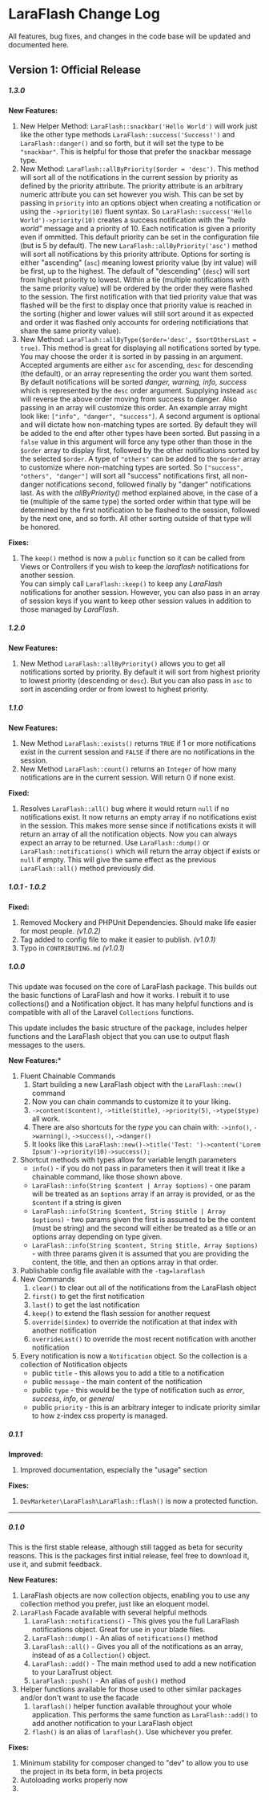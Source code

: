 # LaraFlash Change Log

All features, bug fixes, and changes in the code base will be updated and documented here.

## Version 1: Official Release

##### 1.3.0

**New Features:**

1. New Helper Method: `LaraFlash::snackbar('Hello World')` will work just like the other type methods `LaraFlash::success('Success!')` and `LaraFlash::danger()` and so forth, but it will set the type to be `"snackbar"`. This is helpful for those that prefer the snackbar message type.
1. New Method: `LaraFlash::allByPriority($order = 'desc')`. This method will sort all of the notifications in the current session by priority as defined by the priority attribute. The priority attribute is an arbitrary numeric attribute you can set however you wish. This can be set by passing in `priority` into an options object when creating a notification or using the `->priority(10)` fluent syntax. So `LaraFlash::success('Hello World')->priority(10)` creates a success notification with the _"hello world"_ message and a priority of 10. Each notification is given a priority even if ommitted. This default priority can be set in the configuration file (but is 5 by default). The new `LaraFlash::allByPriority('asc')` method will sort all notifications by this priority attribute. Options for sorting is either "ascending" (`asc`) meaning lowest priority value (by int value) will be first, up to the highest. The default of "descending" (`desc`) will sort from highest priority to lowest. Within a tie (multiple notifications with the same priority value) will be ordered by the order they were flashed to the session. The first notification with that tied priority value that was flashed will be the first to display once that priority value is reached in the sorting (higher and lower values will still sort around it as expected and order it was flashed only accounts for ordering notificiations that share the same priority value).
1. New Method: `LaraFlash::allByType($order='desc', $sortOthersLast = true)`. This method is great for displaying all notifications sorted by type. You may choose the order it is sorted in by passing in an argument. Accepted arguments are either `asc` for ascending, `desc` for descending (the default), or an array representing the order you want them sorted. By default notifications will be sorted _danger, warning, info, success_ which is represented by the `desc` order argument. Supplying instead `asc` will reverse the above order moving from success to danger. Also passing in an array will customize this order. An example array might look like: `["info", "danger", "success"]`. A second argument is optional and will dictate how non-matching types are sorted. By default they will be added to the end after other types have been sorted. But passing in a `false` value in this argument will force any type other than those in the `$order` array to display first, followed by the other notifications sorted by the selected `$order`. A type of `"others"` can be added to the `$order` array to customize where non-matching types are sorted. So `["success", "others", "danger"]` will sort all "success" notifications first, all non-danger notifications second, followed finally by "danger" notifications last. As with the _allByPriority()_ method explained above, in the case of a tie (multiple of the same type) the sorted order within that type will be determined by the first notification to be flashed to the session, followed by the next one, and so forth. All other sorting outside of that type will be honored.

**Fixes:**

1. The `keep()` method is now a `public` function so it can be called from Views or Controllers if you wish to keep the _laraflash_ notifications for another session.  
You can simply call `LaraFlash::keep()` to keep any _LaraFlash_ notifications for another session. However, you can also pass in an array of session keys if you want to keep other session values in addition to those managed by _LaraFlash_.

##### 1.2.0

**New Features:**

1. New Method `LaraFlash::allByPriority()` allows you to get all notifications sorted by priority. By default it will sort from highest priority to lowest priority (descending or `desc`). But you can also pass in `asc` to sort in ascending order or from lowest to highest priority.

##### 1.1.0

**New Features:**

1. New Method `LaraFlash::exists()` returns `TRUE` if 1 or more notifications exist in the current session and `FALSE` if there are no notifications in the session.
1. New Method `LaraFlash::count()` returns an `Integer` of how many notifications are in the current session. Will return 0 if none exist.

**Fixed:**

1. Resolves `LaraFlash::all()` bug where it would return `null` if no notifications exist. It now returns an empty array if no notifications exist in the session. This makes more sense since if notifications exists it will return an array of all the notification objects. Now you can always expect an array to be returned. Use `LaraFlash::dump()` or `LaraFlash::notifications()` which will return the array object if exists or `null` if empty. This will give the same effect as the previous `LaraFlash::all()` method previously did.

##### 1.0.1 - 1.0.2

**Fixed:**

1. Removed Mockery and PHPUnit Dependencies. Should make life easier for most people.  _(v1.0.2)_
1. Tag added to config file to make it easier to publish. _(v1.0.1)_
1. Typo in `CONTRIBUTING.md` _(v1.0.1)_


##### 1.0.0

This update was focused on the core of LaraFlash package. This builds out the basic functions of LaraFlash and how it works. I rebuilt it to use collections() and a Notification object. It has many helpful functions and is compatible with all of the Laravel `Collections` functions.

This update includes the basic structure of the package, includes helper functions and the LaraFlash object that you can use to output flash messages to the users.

**New Features:***

1. Fluent Chainable Commands
	1. Start building a new LaraFlash object with the `LaraFlash::new()` command
	1. Now you can chain commands to customize it to your liking.
	1. `->content($content)`, `->title($title)`, `->priority(5)`, `->type($type)` all work.
	1. There are also shortcuts for the _type_ you can chain with: `->info()`, `->warning()`, `->success()`, `->danger()`
	1. It looks like this `LaraFlash::new()->title('Test: ')->content('Lorem Ipsum')->priority(10)->success();`
1. Shortcut methods with types allow for variable length parameters
	- `info()` - if you do not pass in parameters then it will treat it like a chainable command, like those shown above.
	- `LaraFlash::info(String $content | Array $options)` - one param will be treated as an `$options` array if an array is provided, or as the `$content` if a string is given
	- `LaraFlash::info(String $content, String $title | Array $options)` - two params given the first is assumed to be the content (must be string) and the second will either be treated as a title or an options array depending on type given.
	- `LaraFlash::info(String $content, String $title, Array $options)` - with three params given it is assumed that you are providing the content, the title, and then an options array in that order.
1. Publishable config file available with the `-tag=laraflash`
1. New Commands
	1. `clear()` to clear out all of the notifications from the LaraFlash object
	1. `first()` to get the first notification
	1. `last()` to get the last notification
	1. `keep()` to extend the flash session for another request
	1. `override($index)` to override the notification at that index with another notification
	1. `overrideLast()` to override the most recent notification with another notification
1. Every notification is now a `Notification` object. So the collection is a collection of Notification objects
	* public `title` - this allows you to add a title to a notification
	* public `message` - the main content of the notification
	* public `type` - this would be the type of notification such as _error_, _success_, _info_, or _general_
	* public `priority` - this is an arbitrary integer to indicate priority similar to how z-index css property is managed.


##### 0.1.1

**Improved:**

1. Improved documentation, especially the "usage" section

**Fixes:**

1. `DevMarketer\LaraFlash\LaraFlash::flash()` is now a protected function.

---

##### 0.1.0

This is the first stable release, although still tagged as beta for security reasons. This is the packages first initial release, feel free to download it, use it, and submit feedback.

**New Features:**

1. LaraFlash objects are now collection objects, enabling you to use any collection method you prefer, just like an eloquent model.
1. `LaraFlash` Facade available with several helpful methods
	1. `LaraFlash::notifications()` - This gives you the full LaraFlash notifications object. Great for use in your blade files.
	1. `LaraFlash::dump()` - An alias of `notifications()` method
	1. `LaraFlash::all()` - Gives you all of the notifications as an array, instead of as a `Collection()` object.
	1. `LaraFlash::add()` - The main method used to add a new notification to your LaraTrust object.
	1. `LaraFlash::push()` - An alias of `push()` method
1. Helper functions available for those used to other similar packages and/or don't want to use the facade
	1. `laraflash()` helper function available throughout your whole application. This performs the same function as `LaraFlash::add()` to add another notification to your LaraFlash object
	1. `flash()` is an alias of `laraflash()`. Use whichever you prefer.

**Fixes:**

1. Minimum stability for composer changed to "dev" to allow you to use the project in its beta form, in beta projects
1. Autoloading works properly now
1.
